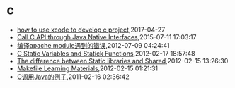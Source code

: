 # c
* [how to use xcode to develop c project](/2017/2017-04-27-how-to-use-xcode-to-develop-c-project),2017-04-27
* [Call C API through Java Native Interfaces](/2015/2015-07-11-call-c-api-through-java-native-interfaces),2015-07-11 17:03:17
* [编译apache module遇到的错误](/2012/2012-07-09-compile-err-of-apache-module),2012-07-09 04:24:41
* [C Static Variables and Statick Functions](/2012/2012-02-17-learning-c-programming-static-variables-and-statick-functions),2012-02-17 18:57:48
* [The difference between Static libraries and Shared](/2012/2012-02-15-learning-c-programming-the-difference-between-static-libraries-and-shared-libraries),2012-02-15 13:26:30
* [Makefile Learning Materials](/2012/2012-02-15-learning-c-programming-makefile-learning-materials),2012-02-15 01:21:31
* [C调用Java的例子](/2011/2011-02-16-c_invoke_java),2011-02-16 02:36:42
